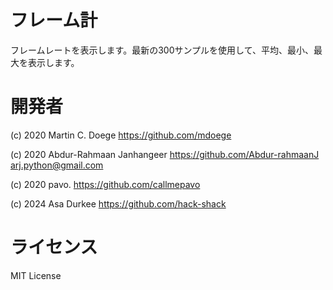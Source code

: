 # フレーム計
フレームレートを表示します。最新の300サンプルを使用して、平均、最小、最大を表示します。

# 開発者
(c) 2020 Martin C. Doege
https://github.com/mdoege

(c) 2020 Abdur-Rahmaan Janhangeer
https://github.com/Abdur-rahmaanJ
arj.python@gmail.com

(c) 2020 pavo.
https://github.com/callmepavo

(c) 2024 Asa Durkee
https://github.com/hack-shack

# ライセンス
MIT License
